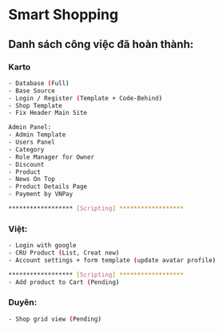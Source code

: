 # Smart Shopping

## Danh sách công việc đã hoàn thành:
### Karto
```bash
- Database (Full)
- Base Source
- Login / Register (Template + Code-Behind)
- Shop Template
- Fix Header Main Site

Admin Panel:
- Admin Template
- Users Panel
- Category
- Role Manager for Owner
- Discount
- Product
- News On Top
- Product Details Page
- Payment by VNPay

****************** [Scripting] ******************


```
### Việt:
```bash
- Login with google
- CRU Product (List, Creat new)
- Account settings + form template (update avatar profile)

****************** [Scripting] ******************
- Add product to Cart (Pending)
```
### Duyên:
```bash
- Shop grid view (Pending)
```
